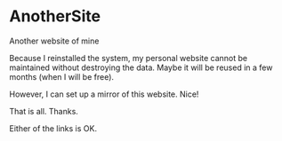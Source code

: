 # AnotherSite
Another website of mine

Because I reinstalled the system, my personal website cannot be maintained without destroying the data. Maybe it will be reused in a few months (when I will be free).

However, I can set up a mirror of this website. Nice!

That is all. Thanks.

Either of the links is OK.
